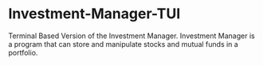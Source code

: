 # Investment-Manager-TUI
Terminal Based Version of the Investment Manager. Investment Manager is a program that can store and manipulate stocks and mutual funds in a portfolio.
